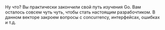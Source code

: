 Ну что? Вы практически закончили свой путь изучения Go. Вам осталось совсем чуть чуть, чтобы стать настоящим разрабочтиком. В данном векторе закроем вопросы с concurrency, интерфейсах, ошибках и т.д.
